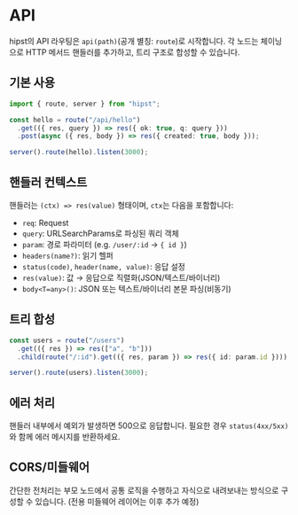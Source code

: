 # API

hipst의 API 라우팅은 `api(path)`(공개 별칭: `route`)로 시작합니다. 각 노드는 체이닝으로 HTTP 메서드 핸들러를 추가하고, 트리 구조로 합성할 수 있습니다.

## 기본 사용
```ts
import { route, server } from "hipst";

const hello = route("/api/hello")
  .get(({ res, query }) => res({ ok: true, q: query }))
  .post(async ({ res, body }) => res({ created: true, body }));

server().route(hello).listen(3000);
```

## 핸들러 컨텍스트
핸들러는 `(ctx) => res(value)` 형태이며, `ctx`는 다음을 포함합니다:
- `req`: Request
- `query`: URLSearchParams로 파싱된 쿼리 객체
- `param`: 경로 파라미터 (e.g. `/user/:id` → `{ id }`)
- `headers(name?)`: 읽기 헬퍼
- `status(code)`, `header(name, value)`: 응답 설정
- `res(value)`: 값 → 응답으로 직렬화(JSON/텍스트/바이너리)
- `body<T=any>()`: JSON 또는 텍스트/바이너리 본문 파싱(비동기)

## 트리 합성
```ts
const users = route("/users")
  .get(({ res }) => res(["a", "b"]))
  .child(route("/:id").get(({ res, param }) => res({ id: param.id })));

server().route(users).listen(3000);
```

## 에러 처리
핸들러 내부에서 예외가 발생하면 500으로 응답합니다. 필요한 경우 `status(4xx/5xx)`와 함께 에러 메시지를 반환하세요.

## CORS/미들웨어
간단한 전처리는 부모 노드에서 공통 로직을 수행하고 자식으로 내려보내는 방식으로 구성할 수 있습니다. (전용 미들웨어 레이어는 이후 추가 예정)
